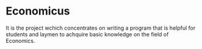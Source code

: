 # Economicus

It is the project wchich concentrates on writing a program that is helpful for students and laymen to achquire basic knowledge on the field of Economics.

